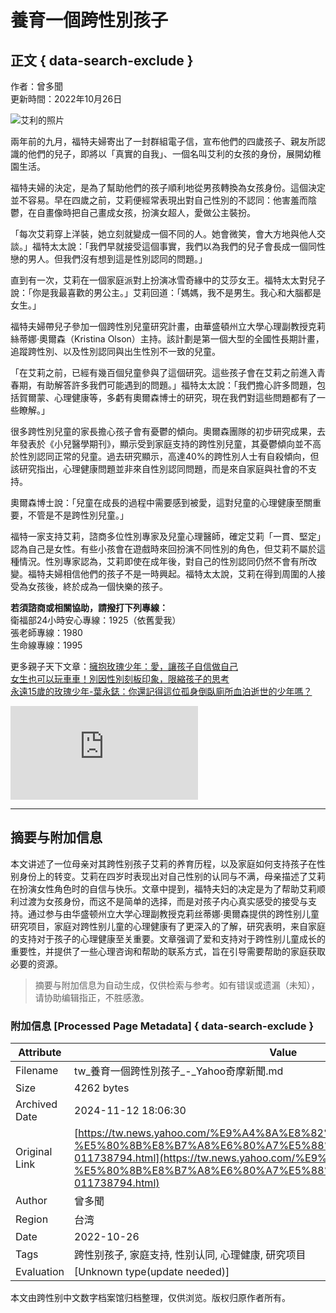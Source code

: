 # 養育一個跨性別孩子

## 正文 { data-search-exclude }


作者：曾多聞  
更新時間：2022年10月26日  

![艾利的照片](https://s.yimg.com/ny/api/res/1.2/HXBlDPE38PPuOomFXdNyOw--/YXBwaWQ9aGlnaGxhbmRlcjt3PTk2MDtoPTU0MDtjZj13ZWJw/https://media.zenfs.com/zh-tw/parenting.com/d30f1f4b26c6eabbf89138a13bee3a35)

兩年前的九月，福特夫婦寄出了一封群組電子信，宣布他們的四歲孩子、親友所認識的他們的兒子，即將以「真實的自我」、一個名叫艾利的女孩的身份，展開幼稚園生活。

福特夫婦的決定，是為了幫助他們的孩子順利地從男孩轉換為女孩身份。這個決定並不容易。早在四歲之前，艾莉便經常表現出對自己性別的不認同：他害羞而陰鬱，在自畫像時把自己畫成女孩，扮演女超人，愛做公主裝扮。

「每次艾莉穿上洋裝，她立刻就變成一個不同的人。她會微笑，會大方地與他人交談。」福特太太說：「我們早就接受這個事實，我們以為我們的兒子會長成一個同性戀的男人。但我們沒有想到這是性別認同的問題。」

直到有一次，艾莉在一個家庭派對上扮演冰雪奇緣中的艾莎女王。福特太太對兒子說：「你是我最喜歡的男公主。」艾莉回道：「媽媽，我不是男生。我心和大腦都是女生。」

福特夫婦帶兒子參加一個跨性別兒童研究計畫，由華盛頓州立大學心理副教授克莉絲蒂娜‧奧爾森（Kristina Olson）主持。該計劃是第一個大型的全國性長期計畫，追蹤跨性別、以及性別認同與出生性別不一致的兒童。

「在艾莉之前，已經有幾百個兒童參與了這個研究。這些孩子會在艾莉之前進入青春期，有助解答許多我們可能遇到的問題。」福特太太說：「我們擔心許多問題，包括賀爾蒙、心理健康等，多虧有奧爾森博士的研究，現在我們對這些問題都有了一些瞭解。」

很多跨性別兒童的家長擔心孩子會有憂鬱的傾向。奧爾森團隊的初步研究成果，去年發表於《小兒醫學期刊》，顯示受到家庭支持的跨性別兒童，其憂鬱傾向並不高於性別認同正常的兒童。過去研究顯示，高達40%的跨性別人士有自殺傾向，但該研究指出，心理健康問題並非來自性別認同問題，而是來自家庭與社會的不支持。

奧爾森博士說：「兒童在成長的過程中需要感到被愛，這對兒童的心理健康至關重要，不管是不是跨性別兒童。」

福特一家支持艾莉，諮商多位性別專家及兒童心理醫師，確定艾莉「一貫、堅定」認為自己是女性。有些小孩會在遊戲時來回扮演不同性別的角色，但艾莉不屬於這種情況。性別專家認為，艾莉即使在成年後，對自己的性別認同仍然不會有所改變。福特夫婦相信他們的孩子不是一時興起。福特太太說，艾莉在得到周圍的人接受為女孩後，終於成為一個快樂的孩子。

**若須諮商或相關協助，請撥打下列專線：**  
衛福部24小時安心專線：1925（依舊愛我）  
張老師專線：1980  
生命線專線：1995  

更多親子天下文章：[擁抱玫瑰少年：愛，讓孩子自信做自己](https://cplink.co/5DnfiMrj)  
[女生也可以玩車車！別因性別刻板印象，限縮孩子的思考](https://cplink.co/5hBitxpH)  
[永遠15歲的玫瑰少年-葉永鋕：你還記得這位孤身倒臥廁所血泊逝世的少年嗎？](https://cplink.co/6oyfH4tm)  

![dot image pixel](https://sp.analytics.yahoo.com/sp.pl?a=10000&d=Tue%2C%2012%20Nov%202024%2018%3A04%3A56%20GMT&n=0&b=%E9%A4%8A%E8%82%B2%E4%B8%80%E5%80%8B%E8%B7%A8%E6%80%A7%E5%88%A5%E5%AD%A9%E5%AD%90&.yp=428726&f=https%3A%2F%2Ftw.news.yahoo.com%2F%25E9%25A4%258A%25E8%2582%25B2-%25E5%2580%258B%25E8%25B7%25A8%25E6%2580%25A7%25E5%2588%25A5%25E5%25AD%25A9%25E5%25AD%2590-011738794.html&enc=UTF-8&gdpr=0&isOathFirstParty=1&us_privacy=1YNN&gpp=DBABBg~BVoIgACY.QA&gpp_sid=8&yv=1.16.5&country=tw&property=news&pstcat=lifestyle&tag=%E8%89%BE%E8%8E%89%2C%20%E7%A6%8F%E7%89%B9%2C%20%E5%A5%A7%E7%88%BE%E6%A3%AE&title=%E9%A4%8A%E8%82%B2%E4%B8%80%E5%80%8B%E8%B7%A8%E6%80%A7%E5%88%A5%E5%AD%A9%E5%AD%90)

---

## 摘要与附加信息

<!-- tcd_abstract -->
本文讲述了一位母亲对其跨性别孩子艾莉的养育历程，以及家庭如何支持孩子在性别身份上的转变。艾莉在四岁时表现出对自己性别的认同与不满，母亲描述了艾莉在扮演女性角色时的自信与快乐。文章中提到，福特夫妇的决定是为了帮助艾莉顺利过渡为女孩身份，而这不是简单的选择，而是对孩子内心真实感受的接受与支持。通过参与由华盛顿州立大学心理副教授克莉丝蒂娜·奧爾森提供的跨性别儿童研究项目，家庭对跨性别儿童的心理健康有了更深入的了解，研究表明，来自家庭的支持对于孩子的心理健康至关重要。文章强调了爱和支持对于跨性别儿童成长的重要性，并提供了一些心理咨询和帮助的联系方式，旨在引导需要帮助的家庭获取必要的资源。
<!-- tcd_abstract_end -->

> 摘要与附加信息为自动生成，仅供检索与参考。如有错误或遗漏（未知），请协助编辑指正，不胜感激。

### 附加信息 [Processed Page Metadata] { data-search-exclude }

| Attribute       | Value                                  |
|-----------------|----------------------------------------|
| Filename        | tw_養育一個跨性別孩子_-_Yahoo奇摩新聞.md                             |
| Size            | 4262 bytes                           |
| Archived Date   | 2024-11-12 18:06:30                             |
| Original Link   | [https://tw.news.yahoo.com/%E9%A4%8A%E8%82%B2-%E5%80%8B%E8%B7%A8%E6%80%A7%E5%88%A5%E5%AD%A9%E5%AD%90-011738794.html](https://tw.news.yahoo.com/%E9%A4%8A%E8%82%B2-%E5%80%8B%E8%B7%A8%E6%80%A7%E5%88%A5%E5%AD%A9%E5%AD%90-011738794.html)                       |
| Author          | 曾多聞                               |
| Region          | 台湾                               |
| Date            | 2022-10-26                                 |
| Tags            | 跨性别孩子, 家庭支持, 性别认同, 心理健康, 研究项目                                 |
| Evaluation            | [Unknown type(update needed)]                                 |
<!-- tcd_table_end -->

本文由跨性别中文数字档案馆归档整理，仅供浏览。版权归原作者所有。
